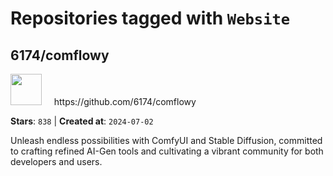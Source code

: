 # Repositories tagged with `Website`


## 6174/comflowy


<a href='https://github.com/6174/comflowy'>
<img src="https://avatars.githubusercontent.com/u/3872872?v=4" width="50" height="50"></a> &nbsp; &nbsp; https://github.com/6174/comflowy

**Stars**: `838` | **Created at**: `2024-07-02`


Unleash endless possibilities with ComfyUI and Stable Diffusion, committed to crafting refined AI-Gen tools and cultivating a vibrant community for both developers and users. 
